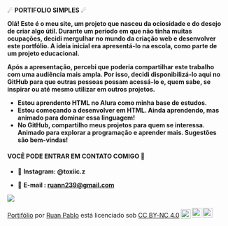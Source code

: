 ☄ **PORTIFOLIO SIMPLES** ☄

**Olá! Este é o meu site, um projeto que nasceu da ociosidade e do desejo de criar algo útil. Durante um período em que não tinha muitas ocupações, decidi mergulhar no mundo da criação web e desenvolver este portfólio. A ideia inicial era apresentá-lo na escola, como parte de um projeto educacional.**

**Após a apresentação, percebi que poderia compartilhar este trabalho com uma audiência mais ampla. Por isso, decidi disponibilizá-lo aqui no GitHub para que outras pessoas possam acessá-lo e, quem sabe, se inspirar ou até mesmo utilizar em outros projetos.**

- **Estou aprendento HTML no Alura como minha base de estudos.**
- **Estou começando a desenvolver em HTML. Ainda aprendendo, mas animado para dominar essa linguagem!**
- **No GitHub, compartilho meus projetos para quem se interessa. Animado para explorar a programação e aprender mais. Sugestões são bem-vindas!**

#### **VOCÊ PODE ENTRAR EM CONTATO COMIGO** 📮
  
- 👀 **Instagram: @toxiic.z**

- 📨  **E-mail : ruann239@gmail.com**

![](https://media1.tenor.com/m/XSjKW2U6qHAAAAAC/smile-krupovich.gif)




<p xmlns:cc="http://creativecommons.org/ns#" xmlns:dct="http://purl.org/dc/terms/"><a property="dct:title" rel="cc :attributionURL" href="https://github.com/zToxicz/Discord-portifolio">Portifólio</a> por <a rel="cc:attributionURL dct:creator" property="cc:attributionName" href="https ://github.com/zToxicz">Ruan Pablo</a> está licenciado sob <a href="https://creativecommons.org/licenses/by-nc/4.0/?ref=chooser-v1" target=" _blank" rel="license noopener noreferrer" style="display:inline-block;">CC BY-NC 4.0<img style="height:22px!important;margin-left:3px;vertical-align:text-bottom; " src="https://mirrors.creativecommons.org/presskit/icons/cc.svg?ref=chooser-v1" alt=""><img style="height:22px!important;margin-left:3px;vertical -align:texto inferior;" src="https://mirrors.creativecommons.org/presskit/icons/by.svg?ref=chooser-v1" alt=""><img style="height:22px!important;margin-left:3px;vertical -align:texto inferior;" src="https://mirrors.creativecommons.org/presskit/icons/nc.svg?ref=chooser-v1" alt=""></a></p>
